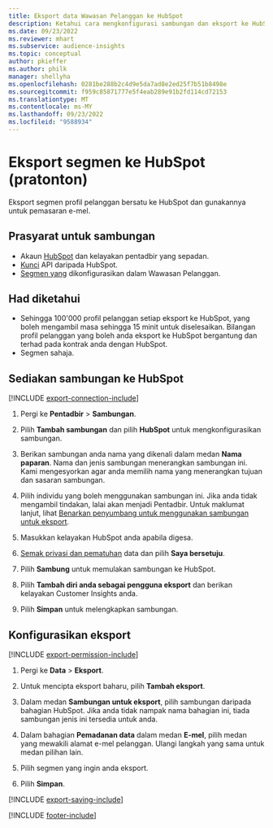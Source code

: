 ```yaml
---
title: Eksport data Wawasan Pelanggan ke HubSpot
description: Ketahui cara mengkonfigurasi sambungan dan eksport ke HubSpot.
ms.date: 09/23/2022
ms.reviewer: mhart
ms.subservice: audience-insights
ms.topic: conceptual
author: pkieffer
ms.author: philk
manager: shellyha
ms.openlocfilehash: 0281be288b2c4d9e5da7ad8e2ed25f7b51b8498e
ms.sourcegitcommit: f959c85871777e5f4eab289e91b2fd114cd72153
ms.translationtype: MT
ms.contentlocale: ms-MY
ms.lasthandoff: 09/23/2022
ms.locfileid: "9588934"
---
```

# <a name="export-segments-to-hubspot-preview"></a>Eksport segmen ke HubSpot (pratonton)

Eksport segmen profil pelanggan bersatu ke HubSpot dan gunakannya untuk pemasaran e-mel.

## <a name="prerequisites-for-a-connection"></a>Prasyarat untuk sambungan

- Akaun [HubSpot](https://www.hubspot.com/) dan kelayakan pentadbir yang sepadan.
- [Kunci](https://knowledge.hubspot.com/Integrations/How-do-I-get-my-HubSpot-API-key) API daripada HubSpot.
- [Segmen yang](segments.md) dikonfigurasikan dalam Wawasan Pelanggan.

## <a name="known-limitations"></a>Had diketahui

- Sehingga 100'000 profil pelanggan setiap eksport ke HubSpot, yang boleh mengambil masa sehingga 15 minit untuk diselesaikan. Bilangan profil pelanggan yang boleh anda eksport ke HubSpot bergantung dan terhad pada kontrak anda dengan HubSpot.
- Segmen sahaja.

## <a name="set-up-connection-to-hubspot"></a>Sediakan sambungan ke HubSpot

[!INCLUDE [export-connection-include](includes/export-connection-admn.md)]

1. Pergi ke **Pentadbir** > **Sambungan**.

1. Pilih **Tambah sambungan** dan pilih **HubSpot** untuk mengkonfigurasikan sambungan.

1. Berikan sambungan anda nama yang dikenali dalam medan **Nama paparan**. Nama dan jenis sambungan menerangkan sambungan ini. Kami mengesyorkan agar anda memilih nama yang menerangkan tujuan dan sasaran sambungan.

1. Pilih individu yang boleh menggunakan sambungan ini. Jika anda tidak mengambil tindakan, lalai akan menjadi Pentadbir. Untuk maklumat lanjut, lihat [Benarkan penyumbang untuk menggunakan sambungan untuk eksport](connections.md#allow-contributors-to-use-a-connection-for-exports).

1. Masukkan kelayakan HubSpot anda apabila digesa.

1. [Semak privasi dan pematuhan](connections.md#data-privacy-and-compliance) data dan pilih **Saya bersetuju**.

1. Pilih **Sambung** untuk memulakan sambungan ke HubSpot.

1. Pilih **Tambah diri anda sebagai pengguna eksport** dan berikan kelayakan Customer Insights anda.

1. Pilih **Simpan** untuk melengkapkan sambungan.

## <a name="configure-an-export"></a>Konfigurasikan eksport

[!INCLUDE [export-permission-include](includes/export-permission.md)]

1. Pergi ke **Data** > **Eksport**.

1. Untuk mencipta eksport baharu, pilih **Tambah eksport**.

1. Dalam medan **Sambungan untuk eksport**, pilih sambungan daripada bahagian HubSpot. Jika anda tidak nampak nama bahagian ini, tiada sambungan jenis ini tersedia untuk anda.

1. Dalam bahagian **Pemadanan data** dalam medan **E-mel**, pilih medan yang mewakili alamat e-mel pelanggan. Ulangi langkah yang sama untuk medan pilihan lain.

1. Pilih segmen yang ingin anda eksport.

1. Pilih **Simpan**.

[!INCLUDE [export-saving-include](includes/export-saving.md)]

[!INCLUDE [footer-include](includes/footer-banner.md)]
